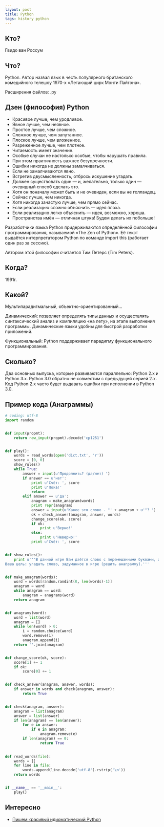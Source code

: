 ```yaml
---
layout: post
title: Python 
tags: history python
---
```


## Кто?
Гвидо ван Россум

## Что?
Python. Автор назвал язык в честь популярного британского комедийного телешоу 1970-х «Летающий цирк Монти Пайтона». 

Расширения файлов: .py

## Дзен (философия) Python
- Красивое лучше, чем уродливое.
- Явное лучше, чем неявное.
- Простое лучше, чем сложное.
- Сложное лучше, чем запутанное.
- Плоское лучше, чем вложенное.
- Разреженное лучше, чем плотное.
- Читаемость имеет значение.
- Особые случаи не настолько особые, чтобы нарушать правила.
- При этом практичность важнее безупречности.
- Ошибки никогда не должны замалчиваться.
- Если не замалчиваются явно.
- Встретив двусмысленность, отбрось искушение угадать.
- Должен существовать один — и, желательно, только один — очевидный способ сделать это.
- Хотя он поначалу может быть и не очевиден, если вы не голландец.
- Сейчас лучше, чем никогда.
- Хотя никогда зачастую лучше, чем прямо сейчас.
- Если реализацию сложно объяснить — идея плоха.
- Если реализацию легко объяснить — идея, возможно, хороша.
- Пространства имён — отличная штука! Будем делать их побольше!

Разработчики языка Python придерживаются определённой философии программирования, 
называемой «The Zen of Python». Её текст выдаётся интерпретатором Python по команде import this 
(работает один раз за сессию). 

Автором этой философии считается Тим Петерс (Tim Peters).

## Когда?
1991г.

## Какой?
Мультипарадигмальный, объектно-ориентированный...

Динамический: позволяет определять типы данных и осуществлять синтаксический анализ и компиляцию «на лету», 
на этапе выполнения программы. Динамические языки удобны для быстрой разработки приложений.

Функциональный: Python поддерживает парадигму функционального программирования.

## Сколько?
Два основных выпуска, которые развиваются параллельно: Python 2.x и Python 3.x.
Python 3.0 обратно не совместим с предыдущей серией 2.x. 
Код Python 2.x часто будет выдавать ошибки при исполнении в Python 3.0. 

## Пример кода (Анаграммы)

```python
# coding: utf-8
import random


def input(propmt):
    return raw_input(propmt).decode('cp1251')


def play():
    words = read_words(open('dict.txt', 'r'))
    score = [0, 0]
    show_rules()
    while True:
        answer = input(u'Продолжить? (да/нет) ')
        if answer == u'нет':
            print u'Счёт: ', score
            print u'Пока!'
            return
        elif answer == u'да':
            anagram = make_anagram(words)
            print repr(anagram)
            answer = input(u'Какое это слово - "' + anagram + u'"? ')
            ok = check_answer(anagram, answer, words)
            change_score(ok, score)
            if ok:
                print u'Верно!'
            else:
                print u'Неверно!'
            print u'Счёт: ', score


def show_rules():
    print u'''В данной игре Вам даётся слово с перемешанными буквами, анаграмма.
Ваша цель: угадать слово, задуманное в игре (решить анаграмму).'''


def make_anagram(words):
    word = words[random.randint(0, len(words)-1)]
    anagram = word
    while anagram == word:
        anagram = anagrams(word)
    return anagram


def anagrams(word):
    word = list(word)
    anagram = []
    while len(word) > 0:
        i = random.choice(word)
        word.remove(i)
        anagram.append(i)
    return ''.join(anagram)


def change_score(ok, score):
    score[1] += 1
    if ok:
        score[0] += 1


def check_answer(anagram, answer, words):
    if answer in words and check(anagram, answer):
        return True


def check(anagram, answer):
    anagram = list(anagram)
    answer = list(answer)
    if len(anagram) == len(answer):
        for e in answer:       
            if e in anagram:
                anagram.remove(e)
        if len(anagram) == 0:
                return True
    

def read_words(file):
    words = []
    for line in file:
        words.append(line.decode('utf-8').rstrip('\n'))
    return words


if __name__ == '__main__':
    play()
```

## Интересно
- [Пишем красивый идиоматический Python](https://habrahabr.ru/post/204476/)